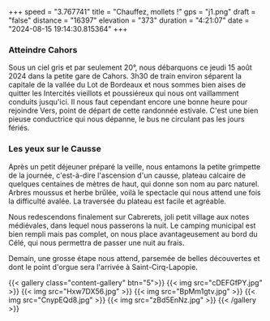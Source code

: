 +++
speed = "3.767741"
title = "Chauffez, mollets !"
gps = "j1.png"
draft = "false"
distance = "16397"
elevation = "373"
duration = "4:21:07"
date = "2024-08-15 19:14:30.815364"
+++
### Atteindre Cahors 
Sous un ciel gris et par seulement 20°, nous débarquons ce jeudi 15 août 2024 dans la petite gare de Cahors.
3h30 de train environ séparent la capitale de la vallée du Lot de Bordeaux et nous sommes bien aises de quitter les Intercités vieillots et poussiéreux qui nous ont vaillamment conduits jusqu'ici.
Il nous faut cependant encore une bonne heure pour rejoindre Vers, point de départ de cette randonnée estivale. C'est une bien pieuse conductrice qui nous dépanne, le bus ne circulant pas les jours fériés.

### Les yeux sur le Causse 
Après un petit déjeuner préparé la veille, nous entamons la petite grimpette de la journée, c'est-à-dire l'ascension d'un causse, plateau calcaire de quelques centaines de mètres de haut, qui donne son nom au parc naturel.
Arbres moussus et herbe brûlée, voilà le spectacle qui nous attend une fois la difficulté avalée. La traversée du plateau est facile et agréable.

Nous redescendons finalement sur Cabrerets, joli petit village aux notes médiévales, dans lequel nous passerons la nuit. Le camping municipal est bien rempli mais pas complet, on nous place avantageusement au bord du Célé, qui nous permettra de passer une nuit au frais.

Demain, une grosse étape nous attend, parsemée de belles découvertes et dont le point d'orgue sera l'arrivée à Saint-Cirq-Lapopie.

{{< gallery class="content-gallery" btn="5">}}
{{< img src="cDEFGfPY.jpg" >}}
{{< img src="Hxw7DX56.jpg" >}}
{{< img src="BpMm1gtv.jpg" >}}
{{< img src="CnypEQd8.jpg" >}}
{{< img src="zBd5EnNz.jpg" >}}
{{< /gallery >}}
